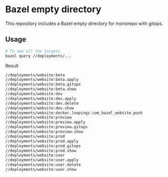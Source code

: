 # Bazel empty directory

This repository includes a Bazel empty directory for monorepo with gitops.

## Usage

```bash
# To see all the targets
bazel query //deployments/...
```

Result
```bash
//deployments/website:beta
//deployments/website:beta.apply
//deployments/website:beta.gitops
//deployments/website:beta.show
//deployments/website:dev
//deployments/website:dev.apply
//deployments/website:dev.delete
//deployments/website:dev.show
//deployments/website:docker.loopingz.com_bazel_website.push
//deployments/website:preview
//deployments/website:preview.apply
//deployments/website:preview.gitops
//deployments/website:preview.show
//deployments/website:prod
//deployments/website:prod.apply
//deployments/website:prod.gitops
//deployments/website:prod.show
//deployments/website:user
//deployments/website:user.apply
//deployments/website:user.delete
//deployments/website:user.show
```

